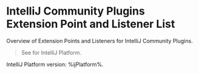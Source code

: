 <!-- Copyright 2000-2025 JetBrains s.r.o. and contributors. Use of this source code is governed by the Apache 2.0 license. -->

# IntelliJ Community Plugins Extension Point and Listener List

<link-summary>Overview of Extension Points and Listeners for IntelliJ Community Plugins.</link-summary>

> See [](intellij_platform_extension_point_list.md) for IntelliJ Platform.

IntelliJ Platform version: %ijPlatform%.

<include from="generated_intellij_community_plugins_extension_point_list.md" element-id="content"/>
